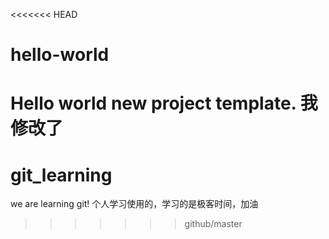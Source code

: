 <<<<<<< HEAD
# hello-world
Hello world new project template.
我修改了
=======
# git_learning
we are learning git! 个人学习使用的，学习的是极客时间，加油
>>>>>>> github/master
